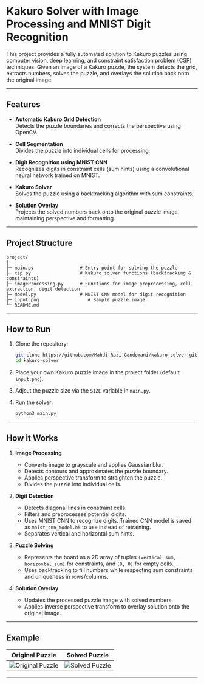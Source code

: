 # Kakuro Solver with Image Processing and MNIST Digit Recognition

This project provides a fully automated solution to Kakuro puzzles using computer vision, deep learning, and constraint satisfaction problem (CSP) techniques. Given an image of a Kakuro puzzle, the system detects the grid, extracts numbers, solves the puzzle, and overlays the solution back onto the original image.

---

## Features

- **Automatic Kakuro Grid Detection**  
  Detects the puzzle boundaries and corrects the perspective using OpenCV.

- **Cell Segmentation**  
  Divides the puzzle into individual cells for processing.

- **Digit Recognition using MNIST CNN**  
  Recognizes digits in constraint cells (sum hints) using a convolutional neural network trained on MNIST.

- **Kakuro Solver**  
  Solves the puzzle using a backtracking algorithm with sum constraints.

- **Solution Overlay**  
  Projects the solved numbers back onto the original puzzle image, maintaining perspective and formatting.

---

## Project Structure

```
project/
│
├─ main.py                 # Entry point for solving the puzzle
├─ csp.py                  # Kakuro solver functions (backtracking & constraints)
├─ imageProcessing.py      # Functions for image preprocessing, cell extraction, digit detection
├─ model.py                # MNIST CNN model for digit recognition
├─ input.png                  # Sample puzzle image
└─ README.md
```

---

## How to Run

1. Clone the repository:
   ```bash
   git clone https://github.com/Mahdi-Razi-Gandomani/kakuro-solver.git
   cd kakuro-solver
2. Place your own Kakuro puzzle image in the project folder (default: `input.png`).

3. Adjsut the puzzle size via the `SIZE` variable in `main.py`.

4. Run the solver:
   ```bash
   python3 main.py

---

## How it Works

1. **Image Processing**
   - Converts image to grayscale and applies Gaussian blur.
   - Detects contours and approximates the puzzle boundary.
   - Applies perspective transform to straighten the puzzle.
   - Divides the puzzle into individual cells.

2. **Digit Detection**
   - Detects diagonal lines in constraint cells.
   - Filters and preprocesses potential digits.
   - Uses MNIST CNN to recognize digits. Trained CNN model is saved as `mnist_cnn_model.h5` to use instead of retraining.
   - Separates vertical and horizontal sum hints.

3. **Puzzle Solving**
   - Represents the board as a 2D array of tuples `(vertical_sum, horizontal_sum)` for constraints, and `(0, 0)` for empty cells.
   - Uses backtracking to fill numbers while respecting sum constraints and uniqueness in rows/columns.

4. **Solution Overlay**
   - Updates the processed puzzle image with solved numbers.
   - Applies inverse perspective transform to overlay solution onto the original image.

---

## Example

| Original Puzzle | Solved Puzzle |
|-----------------|---------------|
| ![Original Puzzle](images/input.png) | ![Solved Puzzle](images/solved_output.png) |

---
